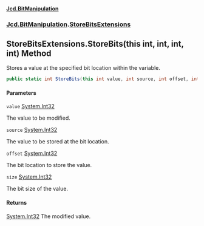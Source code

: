 #### [Jcd.BitManipulation](index.md 'index')
### [Jcd.BitManipulation](Jcd.BitManipulation.md 'Jcd.BitManipulation').[StoreBitsExtensions](Jcd.BitManipulation.StoreBitsExtensions.md 'Jcd.BitManipulation.StoreBitsExtensions')

## StoreBitsExtensions.StoreBits(this int, int, int, int) Method

Stores a value at the specified bit location within the variable.

```csharp
public static int StoreBits(this int value, int source, int offset, int size);
```
#### Parameters

<a name='Jcd.BitManipulation.StoreBitsExtensions.StoreBits(thisint,int,int,int).value'></a>

`value` [System.Int32](https://docs.microsoft.com/en-us/dotnet/api/System.Int32 'System.Int32')

The value to be modified.

<a name='Jcd.BitManipulation.StoreBitsExtensions.StoreBits(thisint,int,int,int).source'></a>

`source` [System.Int32](https://docs.microsoft.com/en-us/dotnet/api/System.Int32 'System.Int32')

The value to be stored at the bit location.

<a name='Jcd.BitManipulation.StoreBitsExtensions.StoreBits(thisint,int,int,int).offset'></a>

`offset` [System.Int32](https://docs.microsoft.com/en-us/dotnet/api/System.Int32 'System.Int32')

The bit location to store the value.

<a name='Jcd.BitManipulation.StoreBitsExtensions.StoreBits(thisint,int,int,int).size'></a>

`size` [System.Int32](https://docs.microsoft.com/en-us/dotnet/api/System.Int32 'System.Int32')

The bit size of the value.

#### Returns

[System.Int32](https://docs.microsoft.com/en-us/dotnet/api/System.Int32 'System.Int32')
The modified value.